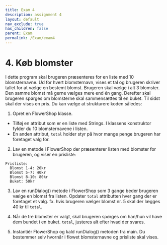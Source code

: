 ```yaml
---
title: Exam 4
description: assignment 4
layout: default
nav_exclude: true
has_children: false
parent: Exam
permalink: /Exam/exam4
---
```

# 4. Køb blomster
 
I dette program skal brugeren præsenteres for en liste med 10 blomsternavne. Ud for hvert blomsternavn, vises et tal og brugeren skriver tallet for at vælge en bestemt blomst. Brugeren skal vælge i alt 3 blomster. Den samme blomst må gerne vælges mere end én gang. Derefter skal brugeren spørges om blomsterne skal sammensættes til en buket. Til sidst skal der vises en pris. 
Du kan vælge at strukturere koden således: 

1.	Opret en FlowerShop klasse. 
 - Tilføj en attribut som er en liste med Strings. 
I klassens konstruktor fylder du 10 blomsternavene i listen. 
 - En anden attribut, `total` holder styr på hvor mange penge brugeren har foretaget valg for.


2. Lav en metode i FlowerShop der præsenterer listen med blomster for brugeren, og viser en prisliste:
 ``` 
Prisliste:
   Blomst 1-4: 20kr
   Blomst 5-7: 40kr
   Blomst 8-10: 80kr
   Buket: 50kr
 ```


3. Lav en runDialog() metode i FlowerShop som 3 gange beder brugeren vælge en blomst fra listen. 
Opdater `total` attributten hver gang der er foretaget et valg. 
fx. hvis brugeren vælger blomst nr. 5 skal der lægges 40 kr til `total`.

4. Når de tre blomster er valgt, skal brugeren spørges om han/hun vil have dem bundet i en buket.
`total`, justeres alt efter hvad der svares.

5. Instantiér FlowerShop og kald runDialog() metoden fra main. Du bestemmer selv hvornår i flowet blomsternavne og prisliste skal vises.


